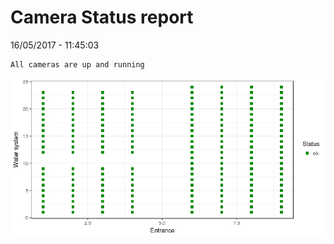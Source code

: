 Camera Status report
================
16/05/2017 - 11:45:03

    All cameras are up and running

![](camreport_files/figure-markdown_github/unnamed-chunk-2-1.png)
